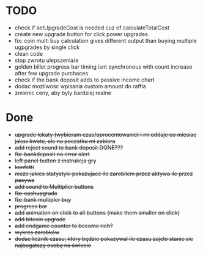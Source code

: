 # TODO

- check if setUpgradeCost is needed cuz of calculateTotalCost
- create new upgrade button for click power upgrades
- fix: coin multi buy calculation gives different output than buying multiple ugpgrades by single click
- clean code
- stop zwrotu ulepszenia/e
- golden billet progress bar timing isnt synchronous with count increase after few upgrade purchaces
- check if the bank deposit adds to passive income chart
- dodac mozliwosc wpisania custom amount do raffla
- zmienic ceny, aby byly bardziej realne

# Done

- ~~upgrade lokaty (wybieram czas/oprocentowanie) i mi oddaje co miesiac jakas kwote, ale na poczatku mi zabiera~~
- ~~add reject sound to bank deposit DONE???~~
- ~~fix: bankdeposit no error alert~~
- ~~left panel button z instrukcja gry~~
- ~~konfetti~~
- ~~moze jakies statystyki pokazujace ile zarobilem przez aktywa ile przez pasywa~~
- ~~add sound to Multiplier buttons~~
- ~~fix: cashupgrade~~
- ~~fix: bank multipler buy~~
- ~~progress bar~~
- ~~add animation on click to all buttons (make them smaller on click)~~
- ~~add bitcoin upgrade~~
- ~~add endgame counter to become rich?~~
- ~~wykres zarobków~~
- ~~dodac licznik czasu, który będzie pokazywal ile czasu zajelo stanie sie najbogatszą osobą na świecie~~